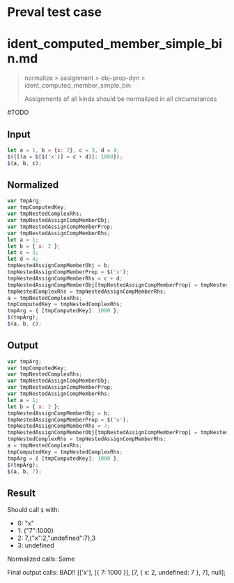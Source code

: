 # Preval test case

# ident_computed_member_simple_bin.md

> normalize > assignment > obj-prop-dyn > ident_computed_member_simple_bin
>
> Assignments of all kinds should be normalized in all circumstances

#TODO

## Input

`````js filename=intro
let a = 1, b = {x: 2}, c = 3, d = 4;
$({[(a = b[$('x')] = c + d)]: 1000});
$(a, b, c);
`````

## Normalized

`````js filename=intro
var tmpArg;
var tmpComputedKey;
var tmpNestedComplexRhs;
var tmpNestedAssignCompMemberObj;
var tmpNestedAssignCompMemberProp;
var tmpNestedAssignCompMemberRhs;
let a = 1;
let b = { x: 2 };
let c = 3;
let d = 4;
tmpNestedAssignCompMemberObj = b;
tmpNestedAssignCompMemberProp = $('x');
tmpNestedAssignCompMemberRhs = c + d;
tmpNestedAssignCompMemberObj[tmpNestedAssignCompMemberProp] = tmpNestedAssignCompMemberRhs;
tmpNestedComplexRhs = tmpNestedAssignCompMemberRhs;
a = tmpNestedComplexRhs;
tmpComputedKey = tmpNestedComplexRhs;
tmpArg = { [tmpComputedKey]: 1000 };
$(tmpArg);
$(a, b, c);
`````

## Output

`````js filename=intro
var tmpArg;
var tmpComputedKey;
var tmpNestedComplexRhs;
var tmpNestedAssignCompMemberObj;
var tmpNestedAssignCompMemberProp;
var tmpNestedAssignCompMemberRhs;
let a = 1;
let b = { x: 2 };
tmpNestedAssignCompMemberObj = b;
tmpNestedAssignCompMemberProp = $('x');
tmpNestedAssignCompMemberRhs = 7;
tmpNestedAssignCompMemberObj[tmpNestedAssignCompMemberProp] = tmpNestedAssignCompMemberRhs;
tmpNestedComplexRhs = tmpNestedAssignCompMemberRhs;
a = tmpNestedComplexRhs;
tmpComputedKey = tmpNestedComplexRhs;
tmpArg = { [tmpComputedKey]: 1000 };
$(tmpArg);
$(a, b, 7);
`````

## Result

Should call `$` with:
 - 0: "x"
 - 1: {"7":1000}
 - 2: 7,{"x":2,"undefined":7},3
 - 3: undefined

Normalized calls: Same

Final output calls: BAD!!
[['x'], [{ 7: 1000 }], [7, { x: 2, undefined: 7 }, 7], null];

